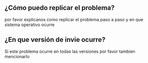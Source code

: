 ## ¿Cómo puedo replicar el problema?
por favor explicanos como replicar el problema paso a paso y en que sistema operativo ocurre
## ¿En que versión de invie ocurre?
Si este problema ocurre en todas las versiones por favor tambien mencionarlo
